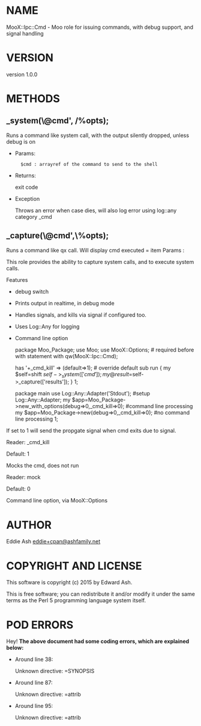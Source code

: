 # NAME

MooX::Ipc::Cmd - Moo role for issuing commands, with debug support, and signal handling

# VERSION

version 1.0.0

# METHODS

## \_system(\\@cmd', /%opts);

Runs a command like system call, with the output silently dropped, unless debug is on

- Params:

        $cmd : arrayref of the command to send to the shell

- Returns:

    exit code

- Exception

    Throws an error when case dies, will also log error using log::any category \_cmd

## \_capture(\\@cmd',\\%opts);
Runs a command like qx call.  Will display cmd executed = item Params :

This role provides the ability to capture system calls, and to execute system calls.

Features

- debug switch
- Prints output in realtime, in debug mode
- Handles signals, and kills via signal if configured too.
- Uses Log::Any for logging
- Command line option

    package Moo_Package;
    use Moo;
    use MooX::Options; # required before with statement
    with qw(MooX::Ipc::Cmd);

    has '+_cmd_kill' => (default=>1); # override default
    sub run {
        my $self=shift
        $self->_system(['cmd']);
        my @result=$self->_capture(['results']);
    }
    1;

    package main
    use Log::Any::Adapter('Stdout');  #setup Log::Any::Adapter;
    my $app=Moo_Package->new_with_options(debug=>0,_cmd_kill=>0); #command line processing
    my $app=Moo_Package->new(debug=>0,_cmd_kill=>0); #no command line processing
    1;

If set to 1 will send the propgate signal when cmd exits due to signal.

Reader: \_cmd\_kill

Default: 1

Mocks the cmd, does not run

Reader: mock 

Default: 0

Command line option, via MooX::Options

# AUTHOR

Eddie Ash <eddie+cpan@ashfamily.net>

# COPYRIGHT AND LICENSE

This software is copyright (c) 2015 by Edward Ash.

This is free software; you can redistribute it and/or modify it under
the same terms as the Perl 5 programming language system itself.

# POD ERRORS

Hey! **The above document had some coding errors, which are explained below:**

- Around line 38:

    Unknown directive: =SYNOPSIS

- Around line 87:

    Unknown directive: =attrib

- Around line 95:

    Unknown directive: =attrib
